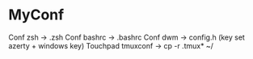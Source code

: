 # MyConf
Conf zsh -> .zsh
Conf bashrc -> .bashrc
Conf dwm -> config.h (key set azerty + windows key)
Touchpad 
tmuxconf -> cp -r .tmux* ~/
